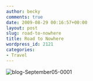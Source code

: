```yaml
---
author: becky
comments: true
date: 2009-08-29 00:16:57+00:00
layout: post
slug: road-to-nowhere
title: Road to Nowhere
wordpress_id: 2121
categories:
- Travel
---
```


![blog-September05-0001](http://beta.beckyjenson.com/wp-content/uploads/2009/08/blog-September05-00017.jpg)
